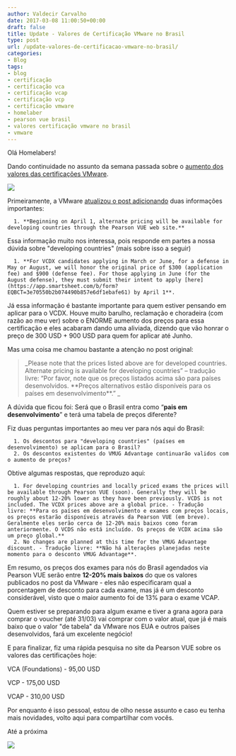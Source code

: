 ```yaml
---
author: Valdecir Carvalho
date: 2017-03-08 11:00:50+00:00
draft: false
title: Update - Valores de Certificação VMware no Brasil
type: post
url: /update-valores-de-certificacao-vmware-no-brasil/
categories:
- Blog
tags:
- blog
- certificação
- certificação vca
- certificação vcap
- certificação vcp
- certificação vmware
- homelaber
- pearson vue brasil
- valores certificação vmware no brasil
- vmware
---
```


Olá Homelabers!

Dando continuidade no assunto da semana passada sobre o [aumento dos valores das certificações VMware](http://homelaber.com.br/mudanca-de-precos-para-certificacao-vmware/).

![](/imagens/2017/03/aumento-de-preços.jpg)


Primeiramente, a VMware [atualizou o post adicionando](https://blogs.vmware.com/education/2017/03/certification-exam-price-increase-april-1.html) duas informações importantes:




      1. **Beginning on April 1, alternate pricing will be available for developing countries through the Pearson VUE web site.**


Essa informação muito nos interessa, pois responde em partes a nossa dúvida sobre "developing countries" (mais sobre isso a seguir)


      1. **For VCDX candidates applying in March or June, for a defense in May or August, we will honor the original price of $300 (application fee) and $900 (defense fee). For those applying in June (for the August defense), they must submit their intent to apply [here](https://app.smartsheet.com/b/form?EQBCT=3e70550b2b074490b857e6df1ebafe61) by April 1**.


Já essa informação é bastante importante para quem estiver pensando em aplicar para o VCDX. Houve muito barulho, reclamação e choradeira (com razão ao meu ver) sobre o ENORME aumento dos preços para essa certificação e eles acabaram dando uma aliviada, dizendo que vão honrar o preço de 300 USD + 900 USD para quem for aplicar até Junho.

Mas uma coisa me chamou bastante a atenção no post original:



<blockquote>_Please note that the prices listed above are for developed countries. Alternate pricing is available for developing countries” – tradução livre: “Por favor, note que os preços listados acima são para países desenvolvidos. **Preços alternativos estão disponíveis para os países em desenvolvimento**.” _</blockquote>



A dúvida que ficou foi: Será que o Brasil entra como “**pais em desenvolvimento**” e terá uma tabela de preços diferente?

<!-- more -->Fiz duas perguntas importantes ao meu ver para nós aqui do Brasil:




      1. Os descontos para "developing countries" (países em desenvolvimento) se aplicam para o Brasil?
      2. Os descontos existentes do VMUG Advantage continuarão validos com o aumento de preços?


Obtive algumas respostas, que reproduzo aqui:


      1. For developing countries and locally priced exams the prices will be available through Pearson VUE (soon). Generally they will be roughly about 12-20% lower as they have been previously. VCDS is not included. The VCDX prices above are a global price. - Tradução livre: **Para os países em desenvolvimento e exames com preços locais, os preços estarão disponíveis através da Pearson VUE (em breve). Geralmente eles serão cerca de 12-20% mais baixos como foram anteriormente. O VCDS não está incluído. Os preços de VCDX acima são um preço global.**
      2. No changes are planned at this time for the VMUG Advantage discount. - Tradução livre: **Não há alterações planejadas neste momento para o desconto VMUG Advantage**.


Em resumo, os preços dos exames para nós do Brasil agendados via Pearson VUE serão entre **12-20% mais baixos** do que os valores publicados no post da VMware - eles não especificaram qual a porcentagem de desconto para cada exame, mas já é um desconto considerável, visto que o maior aumento foi de 13% para o exame VCAP.

Quem estiver se preparando para algum exame e tiver a grana agora para comprar o voucher (até 31/03) vai comprar com o valor atual, que já é mais baixo que o valor "de tabela" da VMware nos EUA e outros países desenvolvidos, fará um excelente negócio!

E para finalizar, fiz uma rápida pesquisa no site da Pearson VUE sobre os valores das certificações hoje:

VCA (Foundations) - 95,00 USD

VCP - 175,00 USD

VCAP - 310,00 USD

Por enquanto é isso pessoal, estou de olho nesse assunto e caso eu tenha mais novidades, volto aqui para compartilhar com vocês.

Até a próxima

![](/imagens/2017/03/2017-03-07-20_36_31-Certification-Exam-Price-Increase-on-April-1-VMware-Education-Certification-.png)

